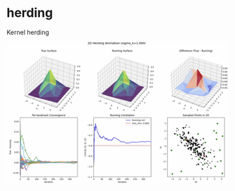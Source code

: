 # herding
Kernel herding



[![Herding Demo](docs/assets/images/herding_video_thumb.png)](docs/assets/video/herding_video_low_res.mp4)

